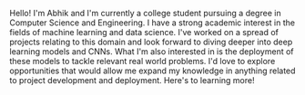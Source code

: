 Hello! I'm Abhik and I'm currently a college student pursuing a degree in Computer Science and Engineering. I have a strong academic interest in the fields of machine learning and data science. I've worked on a spread of projects relating to this domain and look forward to diving deeper into deep learning models and CNNs. What I'm also interested in is the deployment of these models to tackle relevant real world problems. I'd love to explore opportunities that would allow me expand my knowledge in anything related to project development and deployment. Here's to learning more!
<!---
abhikg-38/abhikg-38 is a ✨ special ✨ repository because its `README.md` (this file) appears on your GitHub profile.
You can click the Preview link to take a look at your changes.
--->
